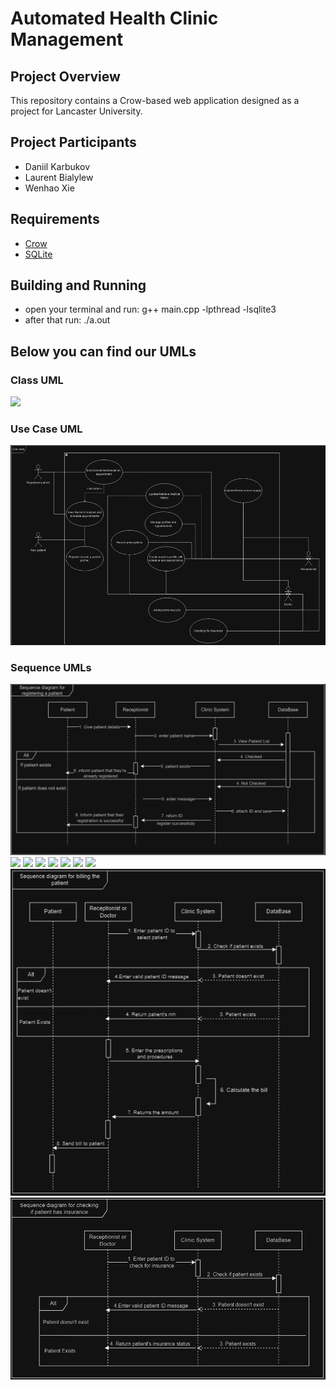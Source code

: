 # Automated Health Clinic Management

## Project Overview

This repository contains a Crow-based web application designed as a project for Lancaster University.

## Project Participants
* Daniil Karbukov
* Laurent Bialylew
* Wenhao Xie

## Requirements
* [Crow](https://crowcpp.org/master/getting_started/setup/linux/)
* [SQLite](https://www.sqlite.org/download.html)

## Building and Running
* open your terminal and run: g++ main.cpp -lpthread -lsqlite3
* after that run: ./a.out

  
## Below you can find our UMLs

### Class UML

![](https://github.com/LegendaryLoona/AHCM_Lancaster/blob/main/UMLs/Class%20Diagram.png)

### Use Case UML

![](https://github.com/LegendaryLoona/LancasterHealthClinicProject/blob/main/UMLs/Use%20Case%20Diagram.png)

### Sequence UMLs

![](https://github.com/LegendaryLoona/LancasterHealthClinicProject/blob/main/UMLs/Sequence%20Diagram%20for%20Registering%20a%20Patient.png)
![](https://github.com/LegendaryLoona/AHCM_Lancaster/blob/main/UMLs/Sequence%20Diagram%20for%20creating%20a%20doctor's%20profile.png)
![](https://github.com/LegendaryLoona/AHCM_Lancaster/blob/main/UMLs/Sequence%20Diagram%20for%20booking%20an%20appointment.png)
![](https://github.com/LegendaryLoona/AHCM_Lancaster/blob/main/UMLs/Sequence%20Diagram%20for%20viewing%20list%20of%20appointments.png)
![](https://github.com/LegendaryLoona/AHCM_Lancaster/blob/main/UMLs/Sequence%20Diagram%20for%20managing%20profiles%20or%20appointments.png)
![](https://github.com/LegendaryLoona/AHCM_Lancaster/blob/main/UMLs/Sequence%20Diagram%20for%20updating%20medical%20history.png)
![](https://github.com/LegendaryLoona/AHCM_Lancaster/blob/main/UMLs/Sequence%20Diagram%20for%20retrieving%20patient's%20medical%20history.png)
![](https://github.com/LegendaryLoona/AHCM_Lancaster/blob/main/UMLs/Sequence%20Diagram%20for%20recording%20prescriptions.png)
![](https://github.com/LegendaryLoona/LancasterHealthClinicProject/blob/main/UMLs/Sequence%20Diagram%20for%20Billing%20a%20Patient.png)
![](https://github.com/LegendaryLoona/LancasterHealthClinicProject/blob/main/UMLs/Sequence%20Diagram%20for%20Checking%20if%20a%20Patient%20has%20Insurance.png)
